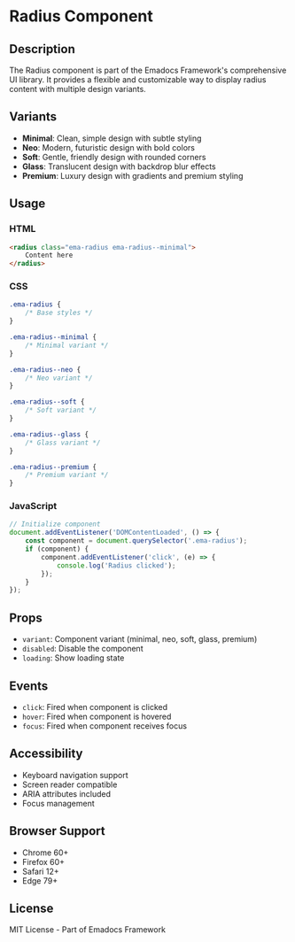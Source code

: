 # Radius Component

## Description
The Radius component is part of the Emadocs Framework's comprehensive UI library. It provides a flexible and customizable way to display radius content with multiple design variants.

## Variants
- **Minimal**: Clean, simple design with subtle styling
- **Neo**: Modern, futuristic design with bold colors
- **Soft**: Gentle, friendly design with rounded corners
- **Glass**: Translucent design with backdrop blur effects
- **Premium**: Luxury design with gradients and premium styling

## Usage

### HTML
```html
<radius class="ema-radius ema-radius--minimal">
    Content here
</radius>
```

### CSS
```css
.ema-radius {
    /* Base styles */
}

.ema-radius--minimal {
    /* Minimal variant */
}

.ema-radius--neo {
    /* Neo variant */
}

.ema-radius--soft {
    /* Soft variant */
}

.ema-radius--glass {
    /* Glass variant */
}

.ema-radius--premium {
    /* Premium variant */
}
```

### JavaScript
```javascript
// Initialize component
document.addEventListener('DOMContentLoaded', () => {
    const component = document.querySelector('.ema-radius');
    if (component) {
        component.addEventListener('click', (e) => {
            console.log('Radius clicked');
        });
    }
});
```

## Props
- `variant`: Component variant (minimal, neo, soft, glass, premium)
- `disabled`: Disable the component
- `loading`: Show loading state

## Events
- `click`: Fired when component is clicked
- `hover`: Fired when component is hovered
- `focus`: Fired when component receives focus

## Accessibility
- Keyboard navigation support
- Screen reader compatible
- ARIA attributes included
- Focus management

## Browser Support
- Chrome 60+
- Firefox 60+
- Safari 12+
- Edge 79+

## License
MIT License - Part of Emadocs Framework
